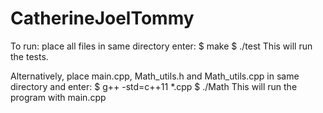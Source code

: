 # CatherineJoelTommy

To run: place all files in same directory
enter:
$ make
$ ./test
This will run the tests. 

Alternatively, place main.cpp, Math_utils.h and Math_utils.cpp in same directory and enter:
$ g++ -std=c++11 *.cpp
$ ./Math
This will run the program with main.cpp
